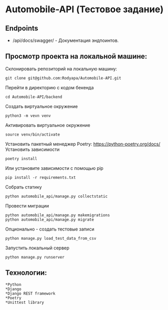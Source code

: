 # Automobile-API (Тестовое задание)
## Endpoints
* /api/docs/swagger/ - Документация эндпоинтов.
## Просмотр проекта на локальной машине:
Склонировать репозиторий на локальную машину:
```
git clone git@github.com:Rodyapa/Automobile-API.git
```
Перейти в директорию с кодом бекенда
```
cd Automobile-API/backend
```
Создать виртуальное окружение
```
python3 -m vevn venv 
```
Активировать виртуальное окружение
```
source venv/bin/activate
```
Установить пакетный менеджер Poetry: https://python-poetry.org/docs/
Установить зависимости
```
poetry install 
```
Или установите зависимости с помощью pip
```
pip install -r requirements.txt
```

Собрать статику
```
python automobile_api/manage.py collectstatic
```
Провести миграции
```
python automobile_api/manage.py makemigrations
python automobile_api/manage.py migrate
```
Опционально - создать тестовые записи
```
python manage.py load_test_data_from_csv
```
Запустить локальный сервер
```
python manage.py runserver
```

## Технологии:
    *Python
    *Django
    *Django REST framework
    *Poetry
    *Unittest library 